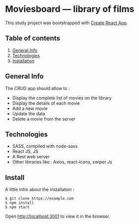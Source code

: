 # Moviesboard — library of films

This study project was bootstrapped with [Create React App](https://github.com/facebook/create-react-app).


## Table of contents
1. [General Info](#general-info)
2. [Technologies](#technologies)
3. [Installation](#installation)

<a name="general-info"></a>
## General Info
The CRUD app should allow to :
* Display the complete list of movies on the library
* Display the details of each movie
* Add a new movie
* Update the data
* Delete a movie from the server

<a name="technologies"></a>
## Technologies
* SASS, compiled with node-sass
* React JS, JS
* A Rest web server
* Other libraries like : Axios, react-icons, swiper Js

<a name="installation"></a>
## Install
A little intro about the installation :

```
$ git clone https://example.com
$ npm install
$ npm start
```
Open [http://localhost:3001](http://localhost:3001) to view it in the browser.
